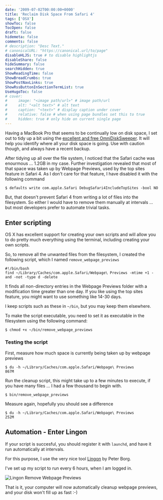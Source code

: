 ```yaml
---
date: '2009-07-02T00:00:00+0000'
title: 'Reclaim Disk Space From Safari 4'
tags: ['OSX']
showToc: false
TocOpen: false
draft: false
hidemeta: false
comments: false
# description: "Desc Text."
# canonicalURL: "https://canonical.url/to/page"
disableHLJS: true # to disable highlightjs
disableShare: false
hideSummary: false
searchHidden: true
ShowReadingTime: false
ShowBreadCrumbs: true
ShowPostNavLinks: true
ShowRssButtonInSectionTermList: true
UseHugoToc: false
# cover:
#     image: "<image path/url>" # image path/url
#     alt: "<alt text>" # alt text
#     caption: "<text>" # display caption under cover
#     relative: false # when using page bundles set this to true
#     hidden: true # only hide on current single page
---
```


Having a MacBook Pro that seems to be continually low on disk space, I set out to tidy up a bit using the [excellent and free OmniDiskSweeper](http://www.omnigroup.com/applications/omnidisksweeper/). It will help you identify where all your disk space is going. Use with caution though, and always have a recent backup.

After tidying up all over the file system, I noticed that the Safari cache was enourmous ... 1.2GB in my case. Further investigation revealed that most of that space was taken up by Webpage Previews, used by the top sites feature in Safari 4. As I don't care for that feature, I have disabled it with the following command

```shell
$ defaults write com.apple.Safari DebugSafari4IncludeTopSites -bool NO
```

But, that doesn't prevent Safari 4 from writing a lot of files into the filesystem. So either I would have to remove them manually at intervals ... but most developers prefer to automate trivial tasks.

## Enter scripting

OS X has excellent support for creating your own scripts and will allow you to do pretty much everything using the terminal, including creating your own scripts.

So, to remove all the unwanted files from the filesystem, I created the following script, which I named `remove_webpage_previews`

```shell
#!/bin/bash
find ~/Library/Caches/com.apple.Safari/Webpage\ Previews -mtime +1 -and -not -type d -delete
```

It finds all non-directory entries in the Webpage Previews folder with a modification time greater than one day. If you like using the top sites feature, you might want to use something like 14-30 days.

I keep scripts such as these in `~/bin`, but you may keep them elsewhere.

To make the script executable, you need to set it as executable in the filesystem using the following command:

```shell
$ chmod +x ~/bin/remove_webpage_previews
```

### Testing the script

First, measure how much space is currently being taken up by webpage previews

```shell
$ du -h ~/Library/Caches/com.apple.Safari/Webpage\ Previews
867M
```

Run the cleanup script, this might take up to a few minutes to execute, if you have many files ... I had a few thousand to begin with.

```shell
$ bin/remove_webpage_previews
```

Measure again, hopefully you should see a difference

```shell
$ du -h ~/Library/Caches/com.apple.Safari/Webpage\ Previews
252M
```

## Automation - Enter Lingon

If your script is succesful, you should register it with `launchd`, and have it run automatically at intervals.

For this purpose, I use the very nice tool [Lingon](http://tuppis.com/lingon/) by Peter Borg.

I've set up my script to run every 6 hours, when I am logged in.

![Lingon Remove Webpage Previews](/images/lingon-remove-webpage-previews.png)

That is it, your computer will now automatically cleanup webpage previews, and your disk won't fill up as fast :-)

